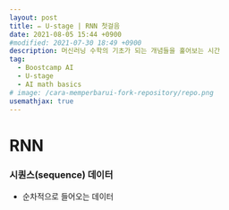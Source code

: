 ```yaml
---
layout: post
title: ✏️ U-stage | RNN 첫걸음
date: 2021-08-05 15:44 +0900
#modified: 2021-07-30 18:49 +0900
description: 머신러닝 수학의 기초가 되는 개념들을 훑어보는 시간
tag:
  - Boostcamp AI
  - U-stage
  - AI math basics
# image: /cara-memperbarui-fork-repository/repo.png
usemathjax: true
---
```


# RNN

### 시퀀스(sequence) 데이터

* 순차적으로 들어오는 데이터

